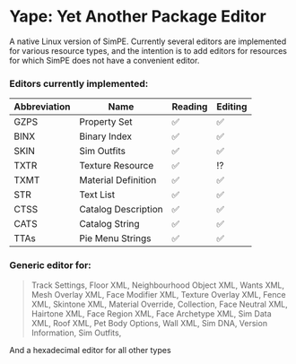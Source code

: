 # Yape: Yet Another Package Editor

A native Linux version of SimPE. Currently several editors are implemented for various resource types, and the intention
is to add editors for resources for which SimPE does not have a convenient editor.

### Editors currently implemented:

| Abbreviation | Name                | Reading            | Editing            |
|--------------|---------------------|--------------------|--------------------|
| GZPS         | Property Set        | :white_check_mark: | :white_check_mark: |
| BINX         | Binary Index        | :white_check_mark: | :white_check_mark: |
| SKIN         | Sim Outfits         | :white_check_mark: | :white_check_mark: |
| TXTR         | Texture Resource    | :white_check_mark: | :interrobang:      |
| TXMT         | Material Definition | :white_check_mark: | :white_check_mark: |
| STR          | Text List           | :white_check_mark: | :white_check_mark: |
| CTSS         | Catalog Description | :white_check_mark: | :white_check_mark: |
| CATS         | Catalog String      | :white_check_mark: | :white_check_mark: |
| TTAs         | Pie Menu Strings    | :white_check_mark: | :white_check_mark: |

### Generic editor for:
> Track Settings, 
> Floor XML, 
> Neighbourhood Object XML, 
> Wants XML,
> Mesh Overlay XML, 
> Face Modifier XML, 
> Texture Overlay XML, 
> Fence XML, 
> Skintone XML, 
> Material Override, 
> Collection,
> Face Neutral XML, 
> Hairtone XML, 
> Face Region XML,
> Face Archetype XML,
> Sim Data XML,
> Roof XML,
> Pet Body Options,
> Wall XML, 
> Sim DNA,
> Version Information,
> Sim Outfits,

And a hexadecimal editor for all other types
